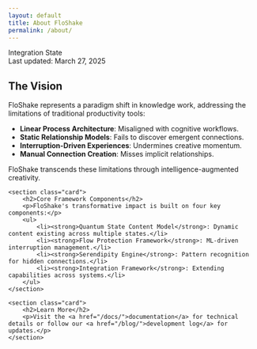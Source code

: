 ```yaml
---
layout: default
title: About FloShake
permalink: /about/
---
```


<div class="state-banner state-integration">
    <div class="state-indicator">Integration State</div>
    <div class="state-timestamp">Last updated: March 27, 2025</div>
</div>

<article class="about-content">
    <section class="card">
        <h2>The Vision</h2>
        <p>FloShake represents a paradigm shift in knowledge work, addressing the limitations of traditional productivity tools:</p>
        <ul>
            <li><strong>Linear Process Architecture</strong>: Misaligned with cognitive workflows.</li>
            <li><strong>Static Relationship Models</strong>: Fails to discover emergent connections.</li>
            <li><strong>Interruption-Driven Experiences</strong>: Undermines creative momentum.</li>
            <li><strong>Manual Connection Creation</strong>: Misses implicit relationships.</li>
        </ul>
        <p>FloShake transcends these limitations through intelligence-augmented creativity.</p>
    </section>

    <section class="card">
        <h2>Core Framework Components</h2>
        <p>FloShake's transformative impact is built on four key components:</p>
        <ul>
            <li><strong>Quantum State Content Model</strong>: Dynamic content existing across multiple states.</li>
            <li><strong>Flow Protection Framework</strong>: ML-driven interruption management.</li>
            <li><strong>Serendipity Engine</strong>: Pattern recognition for hidden connections.</li>
            <li><strong>Integration Framework</strong>: Extending capabilities across systems.</li>
        </ul>
    </section>

    <section class="card">
        <h2>Learn More</h2>
        <p>Visit the <a href="/docs/">documentation</a> for technical details or follow our <a href="/blog/">development log</a> for updates.</p>
    </section>
</article>